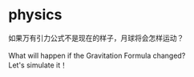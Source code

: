 # physics
如果万有引力公式不是现在的样子，月球将会怎样运动？
<br /><br />
What will happen if the Gravitation Formula changed?
<br />
Let's simulate it！
